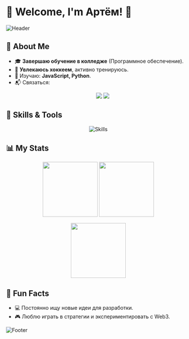 # 🌟 Welcome, I'm Артём! 👋  

![Header](https://capsule-render.vercel.app/api?type=waving&color=gradient&text=Hi%20there,%20I'm%20Artem!&fontAlign=50&fontAlignY=40&height=200&desc=FrontendBeckend%20Developer%20&%20Tech%20Enthusiast&descAlignY=65&descAlign=50)

## 🚀 About Me  
- 🎓 **Завершаю обучение в колледже** (Программное обеспечение).  
- 🏒 **Увлекаюсь хоккеем**, активно тренируюсь.  
- 🌱 Изучаю: **JavaScript, Python**.  
- 📬 Связаться: <p align="center">
  <a href="mailto:ar.gubarev50@gmail.com"><img src="https://img.shields.io/badge/-Gmail-D14836?logo=gmail&logoColor=white&style=for-the-badge"></a>
  <a href="https://t.me/Edith509"><img src="https://img.shields.io/badge/-Telegram-2CA5E0?logo=telegram&logoColor=white&style=for-the-badge"></a>
</p>


## 🚀 Skills & Tools  
<p align="center">
  <img src="https://skillicons.dev/icons?i=html,css,js,python,git,github,react,vscode,figma&theme=dark" alt="Skills" />
</p>


## 📊 My Stats  
<p align="center">
  <img src="https://github-readme-streak-stats.herokuapp.com?user=Edith509&theme=radical&hide_border=true&border_radius=10" height="150" />
  <img src="https://github-readme-stats.vercel.app/api?username=Edith509&show_icons=true&theme=radical&hide_border=true&border_radius=10" height="150" />
</p>

<p align="center">
  <img src="https://github-readme-stats.vercel.app/api/top-langs/?username=Edith509&layout=compact&theme=radical&hide_border=true&border_radius=10" height="150" />
</p>

## 🎯 Fun Facts   
- 💻 Постоянно ищу новые идеи для разработки.  
- 🎮 Люблю играть в стратегии и экспериментировать с Web3.  


![Footer](https://capsule-render.vercel.app/api?type=waving&color=gradient&section=footer)
